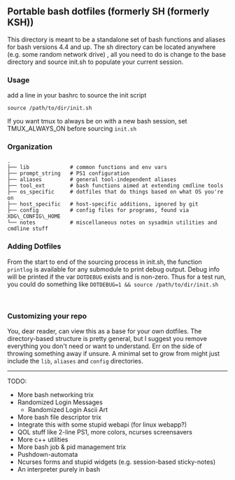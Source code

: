 ## Portable bash dotfiles (formerly SH (formerly KSH))
This directory is meant to be a standalone set of bash functions and aliases for bash versions 4.4 and up. The sh directory can be located anywhere (e.g. some random network drive) , all you need to do is change to the base directory and source init.sh to populate your current session.

### Usage

add a line in your bashrc to source the init script

```
source /path/to/dir/init.sh
```

If you want tmux to always be on with a new bash session, set TMUX\_ALWAYS\_ON before sourcing `init.sh`

### Organization
```
.
├── lib             # common functions and env vars
├── prompt_string   # PS1 configuration
├── aliases         # general tool-independent aliases
├── tool_ext        # bash functions aimed at extending cmdline tools
├── os_specific     # dotfiles that do things based on what OS you're on
├── host_specific   # host-specific additions, ignored by git
├── config          # config files for programs, found via XDG\_CONFIG\_HOME
└── notes           # miscellaneous notes on sysadmin utilities and cmdline stuff
```


### Adding Dotfiles

From the start to end of the sourcing process in init.sh, the function `printlog` is available for any submodule to print debug output. Debug info will be printed if the var `DOTDEBUG` exists and is non-zero. Thus for a test run, you could do something like `DOTDEBUG=1 && source /path/to/dir/init.sh`

<br />

### Customizing your repo

You, dear reader, can view this as a base for your own dotfiles. The directory-based structure is pretty general, but I suggest you remove everything you don't need or want to understand. Err on the side of throwing something away if unsure. A minimal set to grow from might just include the `lib`, `aliases` and `config` directories.

--------

TODO:
* More bash networking trix
* Randomized Login Messages
  * Randomized Login Ascii Art
* More bash file descriptor trix
* Integrate this with some stupid webapi (for linux webapp?)
* QOL stuff like 2-line PS1, more colors, ncurses screensavers
* More c++ utilities
* More bash job & pid management trix
* Pushdown-automata
* Ncurses forms and stupid widgets (e.g. session-based sticky-notes)
* An interpreter purely in bash
